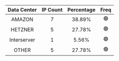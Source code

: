 | Data Center | IP Count | Percentage | Freq |
|:------------:|:--------:|:-----------:|:-----:|
| AMAZON | 7 | 38.89% | 🟢 |
| HETZNER | 5 | 27.78% | 🟢 |
| Interserver | 1 | 5.56% | 🟢 |
| OTHER | 5 | 27.78% | 🟢 |